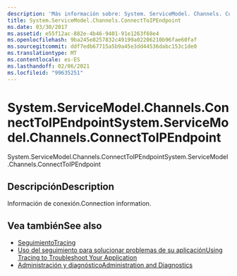 ```yaml
---
description: 'Más información sobre: System. ServiceModel. Channels. ConnectToIPEndpoint'
title: System.ServiceModel.Channels.ConnectToIPEndpoint
ms.date: 03/30/2017
ms.assetid: e55f12ac-882e-4b46-9401-91e1263f68e4
ms.openlocfilehash: 9ba245e8257832c49199a02206210b96fae60faf
ms.sourcegitcommit: ddf7edb67715a5b9a45e3dd44536dabc153c1de0
ms.translationtype: MT
ms.contentlocale: es-ES
ms.lasthandoff: 02/06/2021
ms.locfileid: "99635251"
---
```

# <a name="systemservicemodelchannelsconnecttoipendpoint"></a><span data-ttu-id="74a98-103">System.ServiceModel.Channels.ConnectToIPEndpoint</span><span class="sxs-lookup"><span data-stu-id="74a98-103">System.ServiceModel.Channels.ConnectToIPEndpoint</span></span>

<span data-ttu-id="74a98-104">System.ServiceModel.Channels.ConnectToIPEndpoint</span><span class="sxs-lookup"><span data-stu-id="74a98-104">System.ServiceModel.Channels.ConnectToIPEndpoint</span></span>  
  
## <a name="description"></a><span data-ttu-id="74a98-105">Descripción</span><span class="sxs-lookup"><span data-stu-id="74a98-105">Description</span></span>  

 <span data-ttu-id="74a98-106">Información de conexión.</span><span class="sxs-lookup"><span data-stu-id="74a98-106">Connection information.</span></span>  
  
## <a name="see-also"></a><span data-ttu-id="74a98-107">Vea también</span><span class="sxs-lookup"><span data-stu-id="74a98-107">See also</span></span>

- [<span data-ttu-id="74a98-108">Seguimiento</span><span class="sxs-lookup"><span data-stu-id="74a98-108">Tracing</span></span>](index.md)
- [<span data-ttu-id="74a98-109">Uso del seguimiento para solucionar problemas de su aplicación</span><span class="sxs-lookup"><span data-stu-id="74a98-109">Using Tracing to Troubleshoot Your Application</span></span>](using-tracing-to-troubleshoot-your-application.md)
- [<span data-ttu-id="74a98-110">Administración y diagnóstico</span><span class="sxs-lookup"><span data-stu-id="74a98-110">Administration and Diagnostics</span></span>](../index.md)
